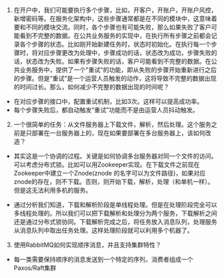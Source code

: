 1. 在开户中，我们可能要执行多个步骤，比如，开客户，开账户，开账户风控，新增密码等。在服务化架构中，这些步骤通常都是在不同的模块中，这意味着要和不同的模块交流。同时，各个步骤也有可能失败，那么如果失败了客户可能看到不完整的数据。在公共业务服务的实现中，在执行所有步骤之前都会记录各个步骤的状态。比如刚开始新建任务时，状态时初始化。在执行每一个步骤时，将对应步骤更改为处理中，步骤成功的话，状态改为成功，步骤失败的话，状态改为失败。如果有步骤失败的话，客户可能看到不完整的数据。在公共业务服务中，提供了一个"重试"的功能，即从失败的步骤开始重新进行之后的步骤。但是“重试”是一个运营人员触发的动作，这将导致不完整的数据出现的时间过长。那么，如何减少不完整的数据出现的时间呢？

+ 在对应步骤的接口中，配置重试机制，比如3次。这样可以提高成功率。
+ 每个步骤失败后，都自动触发“重试”功能而不是由运营人员抖动触发。

2. 一个很简单的任务：从文件服务器上下载文件，解析，然后处理。这个服务之前是只部署在一台服务器上的，现在如果要部署在多台服务器上，该如何改造？

+ 其实这是一个协调的过程。关键是如何协调多台服务器对同一个文件的访问。可以考虑分布式锁。比如可以用Zookeeper实现。在下载文件之前现在Zookeeper中建立一个Znode(znode 的名字可以为文件路径)，如果对应znode的存在，则不下载。否则，则开始下载，解析，处理（和单机一样）。但是这无法利用多机的服务。

+ 通过分析我们知道，下载和解析阶段是单线程处理。但是在处理阶段完全可以多线程处理的。所以我们可以把下载解析和处理分为两个服务，下载解析之间还是通过分布式锁协同。下载解析完成之后，将任务放入消息队列，处理服务从消息队列中取出任务处理。这样处理阶段就可以利用多个机器了。

3. 使用RabbitMQ如何实现顺序消息，并且支持集群特性？
+ 每一类需要保持顺序的消息发送到一个特定的序列，消费者组成一个Paxos/Raft集群
